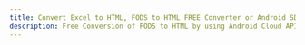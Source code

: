 ---title: Convert Excel to HTML, FODS to HTML FREE Converter or Android SDKdescription: Free Conversion of FODS to HTML by using Android Cloud APIs & SDKs. Also Create, Edit & Render Microsoft Excel, CSV and SpreadsheetML worksheets or spreadsheet in the Cloud.---